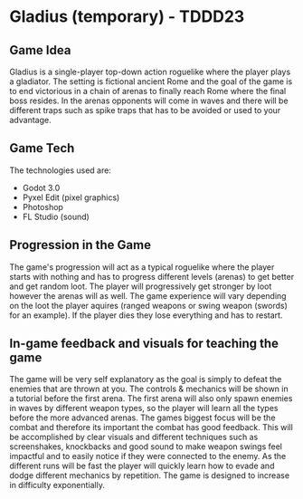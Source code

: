 # Gladius (temporary) - TDDD23

## Game Idea
Gladius is a single-player top-down action roguelike where the player plays a gladiator. The setting is fictional ancient Rome and the goal of the game is
to end victorious in a chain of arenas to finally reach Rome where the final boss resides. In the arenas opponents will come in waves and there will be different traps such as spike traps that has to be avoided or used to your advantage.

## Game Tech
The technologies used are:

* Godot 3.0
* Pyxel Edit (pixel graphics)
* Photoshop 
* FL Studio (sound)

## Progression in the Game
The game's progression will  act as a typical roguelike where the player starts with nothing and has to progress different levels (arenas) to get better and get random loot. The player will progressively get stronger by loot however the arenas will as well. The game experience will vary depending on the loot the player aquires (ranged weapons or swing weapon (swords) for an example). If the player dies they lose everything and has to restart.

## In-game feedback and visuals for teaching the game
The game will be very self explanatory as the goal is simply to defeat the enemies that are thrown at you. The controls & mechanics will be shown in a tutorial before the first arena. The first arena will also only spawn enemies in waves by different weapon types, so the player will learn all the types before the more advanced arenas. The games biggest focus will be the combat and therefore its important the combat has good feedback. This will be accomplished by clear visuals and different techniques such as screenshakes, knockbacks and good sound to make weapon swings feel impactful and to easily notice if they were connected to the enemy. As the different runs will be fast the player will quickly learn how to evade and dodge different mechanics by repetition. The game is designed to increase in difficulty exponentially.
